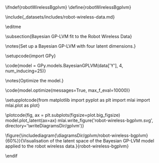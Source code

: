 \ifndef{robotWirelessBgplvm}
\define{robotWirelessBgplvm}


\include{_datasets/includes/robot-wireless-data.md}

\editme

\subsection{Bayesian GP-LVM fit to the Robot Wireless Data}



\notes{Set up a Bayesian GP-LVM with four latent dimensions.}

\setupcode{import GPy}

\code{model = GPy.models.BayesianGPLVM(data['Y'], 4, num_inducing=25)}

\notes{Optimize the model.}

\code{model.optimize(messages=True, max_f_eval=10000)}

\setupplotcode{from matplotlib import pyplot as plt
import mlai
import mlai.plot as plot}

\plotcode{fig, ax = plt.subplots(figsize=plot.big_figsize)
model.plot_latent(ax=ax)
mlai.write_figure('robot-wireless-bgplvm.svg',
                  directory='\writeDiagramsDir/gplvm')}

\figure{\includediagram{\diagramsDir/gplvm/robot-wireless-bgplvm}{60%}}{Visualisation of the latent space of the Bayesian GP-LVM model applied to the robot wireless data.}{robot-wireless-bgplvm}


\endif
